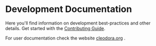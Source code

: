 # Development Documentation

Here you'll find information on development best-practices and other details.
Get started with the [Contributing Guide](../CONTRIBUTING.md).

For user documentation check the website [cleodora.org](https://cleodora.org) .
